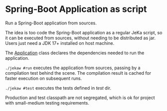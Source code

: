 # Spring-Boot Application as script

Run a Spring-Boot application from sources.

The idea is too code the Spring-Boot application as a regular JeKa script, so it can 
be executed from sources, without needing to be distributed as jar.
Users just need a JDK 17+ installed on host machine.

The [Application](./jeka/def/app/Application.java) class declares the dependencies needed to run the application.

 `./jekaw #run` executes the application from sources, passing by a compilation test behind the scene.
The compilation result is cached for faster execution on subsequent runs.

`./jekaw #test` executes the tests defined in *test* dir.

Production and test classpath are not segregated, which is ok for project with small-medium testing requirements.
